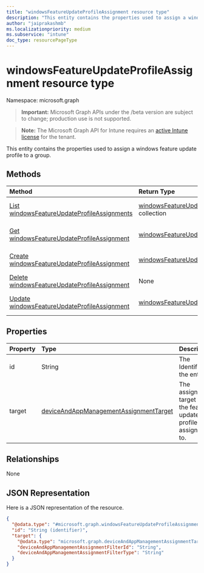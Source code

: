 ```yaml
---
title: "windowsFeatureUpdateProfileAssignment resource type"
description: "This entity contains the properties used to assign a windows feature update profile to a group."
author: "jaiprakashmb"
ms.localizationpriority: medium
ms.subservice: "intune"
doc_type: resourcePageType
---
```


# windowsFeatureUpdateProfileAssignment resource type

Namespace: microsoft.graph

> **Important:** Microsoft Graph APIs under the /beta version are subject to change; production use is not supported.

> **Note:** The Microsoft Graph API for Intune requires an [active Intune license](https://go.microsoft.com/fwlink/?linkid=839381) for the tenant.

This entity contains the properties used to assign a windows feature update profile to a group.

## Methods
|Method|Return Type|Description|
|:---|:---|:---|
|[List windowsFeatureUpdateProfileAssignments](../api/intune-softwareupdate-windowsfeatureupdateprofileassignment-list.md)|[windowsFeatureUpdateProfileAssignment](../resources/intune-softwareupdate-windowsfeatureupdateprofileassignment.md) collection|List properties and relationships of the [windowsFeatureUpdateProfileAssignment](../resources/intune-softwareupdate-windowsfeatureupdateprofileassignment.md) objects.|
|[Get windowsFeatureUpdateProfileAssignment](../api/intune-softwareupdate-windowsfeatureupdateprofileassignment-get.md)|[windowsFeatureUpdateProfileAssignment](../resources/intune-softwareupdate-windowsfeatureupdateprofileassignment.md)|Read properties and relationships of the [windowsFeatureUpdateProfileAssignment](../resources/intune-softwareupdate-windowsfeatureupdateprofileassignment.md) object.|
|[Create windowsFeatureUpdateProfileAssignment](../api/intune-softwareupdate-windowsfeatureupdateprofileassignment-create.md)|[windowsFeatureUpdateProfileAssignment](../resources/intune-softwareupdate-windowsfeatureupdateprofileassignment.md)|Create a new [windowsFeatureUpdateProfileAssignment](../resources/intune-softwareupdate-windowsfeatureupdateprofileassignment.md) object.|
|[Delete windowsFeatureUpdateProfileAssignment](../api/intune-softwareupdate-windowsfeatureupdateprofileassignment-delete.md)|None|Deletes a [windowsFeatureUpdateProfileAssignment](../resources/intune-softwareupdate-windowsfeatureupdateprofileassignment.md).|
|[Update windowsFeatureUpdateProfileAssignment](../api/intune-softwareupdate-windowsfeatureupdateprofileassignment-update.md)|[windowsFeatureUpdateProfileAssignment](../resources/intune-softwareupdate-windowsfeatureupdateprofileassignment.md)|Update the properties of a [windowsFeatureUpdateProfileAssignment](../resources/intune-softwareupdate-windowsfeatureupdateprofileassignment.md) object.|

## Properties
|Property|Type|Description|
|:---|:---|:---|
|id|String|The Identifier of the entity|
|target|[deviceAndAppManagementAssignmentTarget](../resources/intune-shared-deviceandappmanagementassignmenttarget.md)|The assignment target that the feature update profile is assigned to.|

## Relationships
None

## JSON Representation
Here is a JSON representation of the resource.
<!-- {
  "blockType": "resource",
  "keyProperty": "id",
  "@odata.type": "microsoft.graph.windowsFeatureUpdateProfileAssignment"
}
-->
``` json
{
  "@odata.type": "#microsoft.graph.windowsFeatureUpdateProfileAssignment",
  "id": "String (identifier)",
  "target": {
    "@odata.type": "microsoft.graph.deviceAndAppManagementAssignmentTarget",
    "deviceAndAppManagementAssignmentFilterId": "String",
    "deviceAndAppManagementAssignmentFilterType": "String"
  }
}
```
